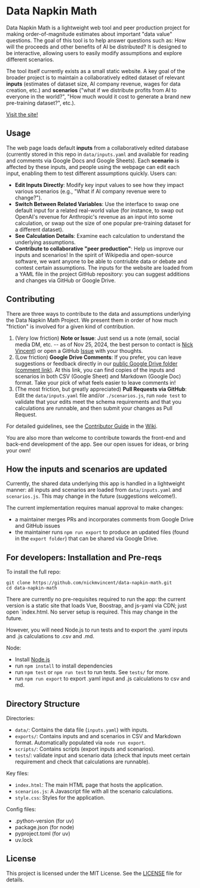 # Data Napkin Math

Data Napkin Math is a lightweight web tool and peer production project for making order-of-magnitude estimates about important "data value" questions. The goal of this tool is to help answer questions such as: How will the proceeds and other benefits of AI be distributed? It is designed to be interactive, allowing users to easily modify assumptions and explore different scenarios.

The tool itself currently exists as a small static website. A key goal of the broader project is to maintain a collaboratively edited dataset of relevant **inputs** (estimates of dataset size, AI company revenue, wages for data creation, etc.) and **scenarios** ("what if we distribute profits from AI to everyone in the world?", "How much would it cost to generate a brand new pre-training dataset?", etc.).

[Visit the site!](https://nickmvincent.github.io/data_napkin_math/)

## Usage
The web page loads default **inputs** from a collaboratively edited database (currently stored in this repo in `data/inputs.yaml` and available for reading and comments via Google Docs and Google Sheets). Each **scenario** is affected by these inputs, and people using the webpage can edit each input, enabling them to test different assumptions quickly. Users can:

- **Edit Inputs Directly**: Modify key input values to see how they impact various scenarios (e.g., "What if AI company revenue were to change?").
- **Switch Between Related Variables**: Use the interface to swap one default input for a related real-world value (for instance, to swap out OpenAI's revenue for Anthropic's revenue as an input into some calculation, or swap out the size of one popular pre-training dataset for a different dataset).
- **See Calculation Details**: Examine each calculation to understand the underlying assumptions.
- **Contribute to collaborative "peer production"**: Help us improve our inputs and scenarios! In the spirit of Wikipedia and open-source software, we want anyone to be able to contriubte data or debate and contest certain assumptions. The inputs for the website are loaded from a YAML file in the project GitHub repository: you can suggest additions and changes via GitHub or Google Drive.

## Contributing
There are three ways to contribute to the data and assumptions underlying the Data Napkin Math Project. We present them in order of how much "friction" is involved for a given kind of contribution.

1. (Very low friction) **Note or Issue**: Just send us a note (email, social media DM, etc. -- as of Nov 25, 2024, the best person to contact is [Nick Vincent](https://bsky.app/profile/nickmvincent.bsky.social)) or open a GitHub [Issue](https://github.com/nickmvincent/data_napkin_math/issues) with your thoughts.
2. (Low friction) **Google Drive Comments**: If you prefer, you can leave suggestions or feedback directly in our [public Google Drive folder (comment link)](https://drive.google.com/drive/folders/1_UKI4KXKeItuDDCmOtxx8cgmoh3weui5?usp=sharing). At this link, you can find copies of the inputs and scenarios in both CSV (Google Sheet) and Markdown (Google Doc) format. Take your pick of what feels easier to leave comments in!
3. (The most friction, but greatly appreciated) **Pull Requests via GitHub**: Edit the `data/inputs.yaml` file and/or `./scenarios.js`, run `node test` to validate that your edits meet the schema requirements and that you calculations are runnable, and then submit your changes as Pull Request.


For detailed guidelines, see the [Contributor Guide](https://github.com/nickmvincent/data_napkin_math/wiki/Contributor-Guide) in the [Wiki](https://github.com/nickmvincent/data_napkin_math/wiki).

You are also more than welcome to contribute towards the front-end and back-end development of the app. See our open issues for ideas, or bring your own!

## How the inputs and scenarios are updated

Currently, the shared data underlying this app is handled in a lightweight manner: all inputs
and scenarios are loaded from `data/inputs.yaml` and `scenarios.js`. This may change in the future
(suggestions welcome!).

The current implementation requires manual approval to make changes:

- a maintainer merges PRs and incorporates comments from Google Drive and GitHub issues
- the maintainer runs `npm run export` to produce an updated files (found in the `export folder`) that can be shared via Google Drive.


## For developers: Installation and Pre-reqs

To install the full repo:

```
git clone https://github.com/nickmvincent/data-napkin-math.git
cd data-napkin-math
```

There are currently no pre-requisites required to run the app: the current version is a static site that loads Vue, Boostrap, and js-yaml via CDN; just open `index.html. No server setup is required. This may change in the future.

However, you will need Node.js to run tests and to export the .yaml inputs and .js calculations to .csv and .md.

Node:
- Install [Node.js](https://nodejs.org/)
- run `npm install` to install dependencies
- run `npm test` or `npm run test` to run tests. See `tests/` for more.
- run `npm run export` to export .yaml input and .js calculations to csv and md.

## Directory Structure

Directories:
- `data/`: Contains the data file (`inputs.yaml`) with inputs.
- `exports/`: Contains inputs and and scenarios in CSV and Markdown format. Automatically populated via `node run export`.
- `scripts/`: Contains scripts (export inputs and scenarios).
- `tests`/: validate input and scenario data (check that inputs meet certain requirement and check that calculations are runnable).

Key files:
- `index.html`: The main HTML page that hosts the application.
- `scenarios.js`: A Javascript file with all the scenario calculations.
- `style.css`: Styles for the application.

Config files:
- .python-version (for uv)
- package.json (for node)
- pyproject.toml (for uv)
- uv.lock


## License
This project is licensed under the MIT License. See the [LICENSE](./LICENSE) file for details.

